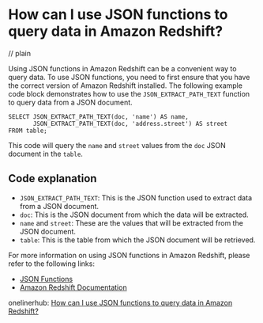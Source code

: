 # How can I use JSON functions to query data in Amazon Redshift?
// plain

Using JSON functions in Amazon Redshift can be a convenient way to query data. To use JSON functions, you need to first ensure that you have the correct version of Amazon Redshift installed. The following example code block demonstrates how to use the `JSON_EXTRACT_PATH_TEXT` function to query data from a JSON document.

```
SELECT JSON_EXTRACT_PATH_TEXT(doc, 'name') AS name,
       JSON_EXTRACT_PATH_TEXT(doc, 'address.street') AS street
FROM table;
```

This code will query the `name` and `street` values from the `doc` JSON document in the `table`.

## Code explanation

- `JSON_EXTRACT_PATH_TEXT`: This is the JSON function used to extract data from a JSON document.
- `doc`: This is the JSON document from which the data will be extracted.
- `name` and `street`: These are the values that will be extracted from the JSON document.
- `table`: This is the table from which the JSON document will be retrieved.

For more information on using JSON functions in Amazon Redshift, please refer to the following links:
- [JSON Functions](https://docs.aws.amazon.com/redshift/latest/dg/JSON_FUNCTIONS.html)
- [Amazon Redshift Documentation](https://docs.aws.amazon.com/redshift/latest/dg/welcome.html)

onelinerhub: [How can I use JSON functions to query data in Amazon Redshift?](https://onelinerhub.com/amazon-redshift/how-can-i-use-json-functions-to-query-data-in-amazon-redshift)
